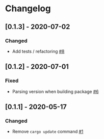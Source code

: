 # Changelog

## [0.1.3] - 2020-07-02

### Changed

* Add tests / refactoring [#8]

[#8]: https://github.com/errmac-v/cargo-build-dependencies/pull/8

## [0.1.2] - 2020-07-01

### Fixed

* Parsing version when building package [#6]

[#6]: https://github.com/errmac-v/cargo-build-dependencies/pull/6

## [0.1.1] - 2020-05-17

### Changed

* Remove `cargo update` command [#1]

[#1]: https://github.com/errmac-v/cargo-build-dependencies/pull/1
